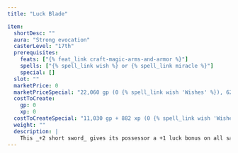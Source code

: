 ```yaml
---
title: "Luck Blade"

item:
  shortDesc: ""
  aura: "Strong evocation"
  casterLevel: "17th"
  prerequisites:
    feats: ["{% feat_link craft-magic-arms-and-armor %}"]
    spells: ["{% spell_link wish %} or {% spell_link miracle %}"]
    special: []
  slot: ""
  marketPrice: 0
  marketPriceSpecial: "22,060 gp (0 {% spell_link wish 'Wishes' %}), 62,360 gp (1 {% spell_link wish %}), 102,660 gp (2 {% spell_link wish 'Wishes' %}), 142,960 gp (3 {% spell_link wish 'Wishes' %})"
  costToCreate:
    gp: 0
    xp: 0
  costToCreateSpecial: "11,030 gp + 882 xp (0 {% spell_link wish 'Wishes' %}), 31,180 gp + 2,494 xp (1 {% spell_link wish %}); 51,330 gp + 4,106 xp (2 {% spell_link wish 'Wishes' %}), 71,480 gp + 5,718 xp (3 {% spell_link wish 'Wishes' %})"
  weight: ""
  description: |
    This _+2 short sword_ gives its possessor a +1 luck bonus on all saving throws. Its possessor also gains the power of good fortune, usable once per day. This extraordinary ability allows its possessor to reroll one roll that she just made. She must take the result of the reroll, even if it's worse than the original roll. In addition, a _luck blade_ may contain up to three {% spell_link wish 'Wishes' %} (when randomly rolled, a _luck blade_ holds 1d4-1 {% spell_link wish 'Wishes' %}, minimum 0). When the last {% spell_link wish %} is used, the sword remains a _+2 short sword_, still grants the +1 luck bonus, and still grants its reroll power.
---
```

